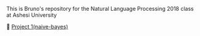 This is Bruno's repository for the Natural Language Processing 2018 class at Ashesi University

👊 [Project 1(naive-bayes)](https://github.com/theBashShell/nlp-2018/tree/master/Project%20One)
